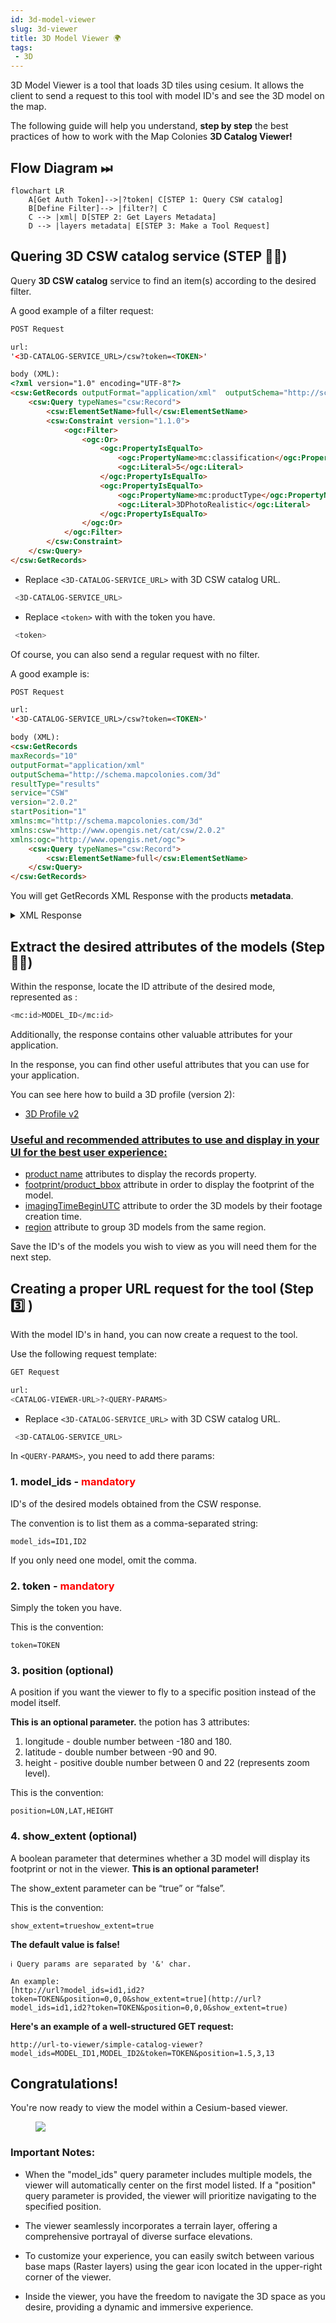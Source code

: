 ```yaml
---
id: 3d-model-viewer
slug: 3d-viewer 
title: 3D Model Viewer 🌍
tags: 
 - 3D
---
```



 3D Model Viewer is a tool that loads 3D tiles using cesium. It allows the client to send a request to this tool with model ID's and see the 3D model on the map.

 The following guide will help you understand, **step by step** the best practices of how to work with the Map Colonies **3D Catalog Viewer!**

 ## Flow Diagram ⏭
```mermaid
flowchart LR
    A[Get Auth Token]-->|?token| C[STEP 1: Query CSW catalog]
    B[Define Filter]--> |filter?| C
    C --> |xml| D[STEP 2: Get Layers Metadata]
    D --> |layers metadata| E[STEP 3: Make a Tool Request]
```

## Quering 3D CSW catalog service (STEP ☝🏼)
Query **3D CSW catalog** service to find an item(s) according to the desired filter.

A good example of a filter request:
```html
POST Request

url:
'<3D-CATALOG-SERVICE_URL>/csw?token=<TOKEN>'

body (XML):
<?xml version="1.0" encoding="UTF-8"?>
<csw:GetRecords outputFormat="application/xml"  outputSchema="http://schema.mapcolonies.com/3d" resultType="results" service="CSW" version="2.0.2" startPosition="1" maxRecords="200" xmlns:mc="http://schema.mapcolonies.com/3d" xmlns:csw="http://www.opengis.net/cat/csw/2.0.2" xmlns:ogc="http://www.opengis.net/ogc">
    <csw:Query typeNames="csw:Record">
        <csw:ElementSetName>full</csw:ElementSetName>
        <csw:Constraint version="1.1.0">
            <ogc:Filter>
                <ogc:Or>
                    <ogc:PropertyIsEqualTo>
                        <ogc:PropertyName>mc:classification</ogc:PropertyName>
                        <ogc:Literal>5</ogc:Literal>
                    </ogc:PropertyIsEqualTo>
                    <ogc:PropertyIsEqualTo>
                        <ogc:PropertyName>mc:productType</ogc:PropertyName>
                        <ogc:Literal>3DPhotoRealistic</ogc:Literal>
                    </ogc:PropertyIsEqualTo>
                </ogc:Or>
            </ogc:Filter>
        </csw:Constraint>
    </csw:Query>
</csw:GetRecords>
``` 
 - Replace `<3D-CATALOG-SERVICE_URL>` with 3D CSW catalog URL.
``` bash 
 <3D-CATALOG-SERVICE_URL>
 ```
 - Replace `<token>` with with the token you have.
``` bash 
 <token>
 ```

Of course, you can also send a regular request with no filter. 

A good example is:
``` html
POST Request

url:
'<3D-CATALOG-SERVICE_URL>/csw?token=<TOKEN>'

body (XML):
<csw:GetRecords 
maxRecords="10" 
outputFormat="application/xml"
outputSchema="http://schema.mapcolonies.com/3d" 
resultType="results" 
service="CSW"
version="2.0.2" 
startPosition="1" 
xmlns:mc="http://schema.mapcolonies.com/3d"
xmlns:csw="http://www.opengis.net/cat/csw/2.0.2"
xmlns:ogc="http://www.opengis.net/ogc">
    <csw:Query typeNames="csw:Record">
        <csw:ElementSetName>full</csw:ElementSetName>
    </csw:Query>
</csw:GetRecords>
``` 
You will get GetRecords XML Response with the products **metadata**.

<details>
<summary>XML Response</summary>

`````` html
<?xml version="1.0" encoding="UTF-8" standalone="no"?>
<!-- pycsw 2.7.dev0 -->
<csw:GetRecordsResponse xmlns:csw="http://www.opengis.net/cat/csw/2.0.2" xmlns:dc="http://purl.org/dc/elements/1.1/" xmlns:dct="http://purl.org/dc/terms/" xmlns:gmd="http://www.isotc211.org/2005/gmd" xmlns:gml="http://www.opengis.net/gml" xmlns:ows="http://www.opengis.net/ows" xmlns:xs="http://www.w3.org/2001/XMLSchema" xmlns:xsi="http://www.w3.org/2001/XMLSchema-instance" xmlns:mc="http://schema.mapcolonies.com/3d" version="2.0.2" xsi:schemaLocation="http://www.opengis.net/cat/csw/2.0.2 http://schemas.opengis.net/csw/2.0.2/CSW-discovery.xsd">
    <csw:SearchStatus timestamp="2023-10-15T10:49:46Z"/>
    <csw:SearchResults numberOfRecordsMatched="2" numberOfRecordsReturned="2" nextRecord="0" recordSchema="http://schema.mapcolonies.com/3d" elementSet="full">
        <mc:MC3DRecord>
            <mc:accuracyLE90>8.0</mc:accuracyLE90>
            <mc:classification>6</mc:classification>
            <mc:creationDateUTC>1970-01-01</mc:creationDateUTC>
            <mc:footprint>{"type":"Polygon","coordinates":[[[35.2670012825,32.5856881598],[35.2670012825,32.6300363309],[35.3105702702,32.6300363309],[35.3105702702,32.5856881598],[35.2670012825,32.5856881598]]]}</mc:footprint>
            <mc:maxHorizontalAccuracyCE90>8.0</mc:maxHorizontalAccuracyCE90>
            <mc:id>53c9e5f6-31d6-47a1-bc11-64e150bcc13b</mc:id>
            <mc:insertDate>2023-10-11T18:33:18Z</mc:insertDate>
            <mc:links scheme="3D_LAYER" name="" description="">https://URL-TO-3D-TILE/api/3d/v1/b3dm/model/tileset.json</mc:links>
            <mc:producerName>IDFMU</mc:producerName>
            <mc:productBBox>35.2670012825,32.5856881598,35.3105702702,32.6300363309</mc:productBBox>
            <mc:productId>53c9e5f6-31d6-47a1-bc11-64e150bcc13b</mc:productId>
            <mc:productName>natik-q2</mc:productName>
            <mc:productSource>\\domtest\mimi\archi\maz\silver\libot\afula-whole</mc:productSource>
            <mc:productStatus>PUBLISHED</mc:productStatus>
            <mc:productType>3DPhotoRealistic</mc:productType>
            <mc:productVersion>1</mc:productVersion>
            <mc:productionSystem>i</mc:productionSystem>
            <mc:productionSystemVersion>uy</mc:productionSystemVersion>
            <mc:region>kl</mc:region>
            <mc:sensors>k</mc:sensors>
            <mc:imagingTimeEndUTC>2023-08-20T12:16:00Z</mc:imagingTimeEndUTC>
            <mc:imagingTimeBeginUTC>2023-08-11T18:48:00Z</mc:imagingTimeBeginUTC>
            <mc:SRS>4326</mc:SRS>
            <mc:SRSName>WGS84GEO</mc:SRSName>
            <mc:type>RECORD_3D</mc:type>
            <mc:updateDateUTC>2023-10-11T18:33:18Z</mc:updateDateUTC>
            <ows:BoundingBox crs="urn:x-ogc:def:crs:EPSG:6.11:4326" dimensions="2">
                <ows:LowerCorner>32.5856881598 35.2670012825</ows:LowerCorner>
                <ows:UpperCorner>32.6300363309 35.3105702702</ows:UpperCorner>
            </ows:BoundingBox>
        </mc:MC3DRecord>
        <mc:MC3DRecord>
            <mc:accuracyLE90>999.0</mc:accuracyLE90>
            <mc:classification>6</mc:classification>
            <mc:creationDateUTC>1970-01-01</mc:creationDateUTC>
            <mc:footprint>{"type":"Polygon","coordinates":[[[34.8,31.9],[34.8,31.9],[34.82,31.90],[34.81968953570555,31.91211446418133],[34.8809,31.913]]]}</mc:footprint>
            <mc:maxHorizontalAccuracyCE90>999.0</mc:maxHorizontalAccuracyCE90>
            <mc:id>e8a7ee77-1f95-4ac7-ad6e-24aae7859be5</mc:id>
            <mc:insertDate>2023-10-14T15:05:15Z</mc:insertDate>
            <mc:links scheme="3D_LAYER" name="" description="">https://URL-TO-3D-TILE/api/3d/v1/b3dm/model/tileset.json</mc:links>
            <mc:producerName>IDFMU</mc:producerName>
            <mc:productId>e8a7ee77-1f95-4ac7-ad6e-24aa5</mc:productId>
            <mc:productName>רחובות</mc:productName>
            <mc:productSource>\\domtest\mimi\archi\maz\silver\libot\City</mc:productSource>
            <mc:productStatus>PUBLISHED</mc:productStatus>
            <mc:productType>3DPhotoRealistic</mc:productType>
            <mc:productVersion>1</mc:productVersion>
            <mc:productionSystem>123</mc:productionSystem>
            <mc:productionSystemVersion>123</mc:productionSystemVersion>
            <mc:region>ישראל</mc:region>
            <mc:sensors>סנסור</mc:sensors>
            <mc:imagingTimeEndUTC>2023-10-08T12:14:00Z</mc:imagingTimeEndUTC>
            <mc:imagingTimeBeginUTC>2023-10-03T11:09:00Z</mc:imagingTimeBeginUTC>
            <mc:SRS>4326</mc:SRS>
            <mc:SRSName>WGS84GEO</mc:SRSName>
            <mc:type>RECORD_3D</mc:type>
            <mc:updateDateUTC>2023-10-14T15:05:15Z</mc:updateDateUTC>
            <ows:BoundingBox crs="urn:x-ogc:def:crs:EPSG:6.11:4326" dimensions="2">
                <ows:LowerCorner>31.908523874681066 34.81539563385809</ows:LowerCorner>
                <ows:UpperCorner>31.91211446418133 34.81968953570555</ows:UpperCorner>
            </ows:BoundingBox>
        </mc:MC3DRecord>
    </csw:SearchResults>
</csw:GetRecordsResponse>

``````
</details>

## Extract the desired attributes of the models (Step ✌🏼)

Within the response, locate the ID  attribute of the desired mode, represented as :
``` bash
<mc:id>MODEL_ID</mc:id>
```
Additionally, the response contains other valuable attributes for your application.

In the response, you can find other useful attributes that you can use for your application.

You can see here how to build a 3D profile (version 2):
- [3D Profile v2](http://localhost:3000/docs/MapColonies/3D/services/catalog/catalog-profile-v2) 

### <ins>Useful and recommended attributes to use and display in your UI for the best user experience:</ins>
- <ins>product name</ins> attributes to display the records property.
- <ins>footprint/product_bbox</ins> attribute in order to display the footprint of the model.
- <ins>imagingTimeBeginUTC</ins> attribute to order the 3D models by their footage creation time.
- <ins>region</ins> attribute to group 3D models from the same region.

Save the ID's of the models you wish to view as you will need them for the next step.

## Creating a proper URL request for the tool (Step 3️⃣ )
With the model ID's in hand, you can now create a request to the tool. 

Use the following request template:
```bash
GET Request

url:
<CATALOG-VIEWER-URL>?<QUERY-PARAMS>
```
 - Replace `<3D-CATALOG-SERVICE_URL>` with 3D CSW catalog URL.
``` bash 
 <3D-CATALOG-SERVICE_URL>
 ```

 In `<QUERY-PARAMS>`, you need to add there params:
 ### 1. model_ids -<font color="red"> mandatory</font>

 ID's of the desired models obtained from the CSW response.
 
 The convention is to list them as a comma-separated string:
 ```
 model_ids=ID1,ID2
 ``` 
 If you only need one model, omit the comma.

 ### 2. token - <font color="red"> mandatory</font>
 Simply the token you have.
 
 This is the convention:
 ```
 token=TOKEN
 ```

 ### 3. position (optional)
 A position if you want the viewer to fly to a specific position instead of the model itself. 

**This is an optional parameter.**
the potion has 3 attributes:

1. longitude - double number between -180 and 180.
2. latitude - double number between -90 and 90.
3. height - positive double number between 0 and 22 (represents zoom level).

This is the convention:
```
position=LON,LAT,HEIGHT
```

### 4. show_extent (optional)
A boolean parameter that determines whether a 3D model will display its footprint or not in the viewer. **This is an optional parameter!** 

The show_extent parameter can be “true” or “false”.

This is the convention:
```
show_extent=trueshow_extent=true
```

**The default value is false!**

```
ℹ️ Query params are separated by '&' char. 

An example:
[http://url?model_ids=id1,id2?token=TOKEN&position=0,0,0&show_extent=true](http://url?model_ids=id1,id2?token=TOKEN&position=0,0,0&show_extent=true) 
```

**Here's an example of a well-structured GET request:**
```
http://url-to-viewer/simple-catalog-viewer?model_ids=MODEL_ID1,MODEL_ID2&token=TOKEN&position=1.5,3,13
```



## Congratulations! 
You're now ready to view the model within a Cesium-based viewer.

<figure>
    <img src={require("/img/rehovot.png").default} style={{"display":"block","marginLeft":"auto","marginRight":"auto","width":"40%"}} />
</figure>


### Important Notes:
- When the "model_ids" query parameter includes multiple models, the viewer will automatically center on the first model listed. If a "position" query parameter is provided, the viewer will prioritize navigating to the specified position.

- The viewer seamlessly incorporates a terrain layer, offering a comprehensive portrayal of diverse surface elevations.

- To customize your experience, you can easily switch between various base maps (Raster layers) using the gear icon located in the upper-right corner of the viewer.

- Inside the viewer, you have the freedom to navigate the 3D space as you desire, providing a dynamic and immersive experience.
 



